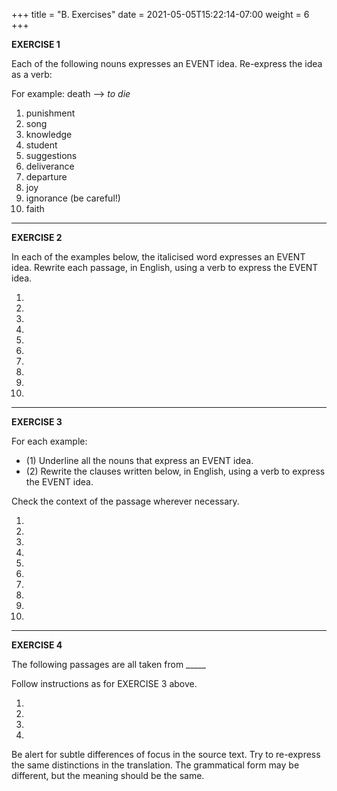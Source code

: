 +++
title = "B. Exercises"
date =  2021-05-05T15:22:14-07:00
weight = 6
+++

**EXERCISE 1**

Each of the following nouns expresses an EVENT idea. Re-express the idea as a verb:

For example: death --> *to die*

1. punishment
1. song
1. knowledge
1. student
1. suggestions
1. deliverance
1. departure
1. joy
1. ignorance (be careful!)
1. faith

***

**EXERCISE 2**

In each of the examples below, the italicised word expresses an EVENT idea. Rewrite each passage, in English, using a verb to express the EVENT idea.

1.
1.
1.
1.
1.
1.
1.
1.
1.
1.

***

**EXERCISE 3**

For each example:

* (1) Underline all the nouns that express an EVENT idea.
* (2) Rewrite the clauses written below, in English, using a verb to express the EVENT idea.

Check the context of the passage wherever necessary.

1.
1.
1.
1.
1.
1.
1.
1.
1.
1.

***

**EXERCISE 4**

The following passages are all taken from _____

Follow instructions as for EXERCISE 3 above.

1.
1.
1.
1.

Be alert for subtle differences of focus in the source text. Try to re-express the same distinctions in the translation. The grammatical form may be different, but the meaning should be the same.